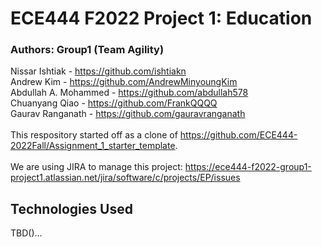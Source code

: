 # ECE444 F2022 Project 1: Education
### Authors: Group1 (Team Agility)
Nissar Ishtiak - https://github.com/ishtiakn
<br />Andrew Kim - https://github.com/AndrewMinyoungKim
<br />Abdullah A. Mohammed - https://github.com/abdullah578
<br />Chuanyang Qiao - https://github.com/FrankQQQQ
<br />Gaurav Ranganath - https://github.com/gauravranganath
<br /><br />
This respository started off as a clone of https://github.com/ECE444-2022Fall/Assignment_1_starter_template.
<br /><br />
We are using JIRA to manage this project: https://ece444-f2022-group1-project1.atlassian.net/jira/software/c/projects/EP/issues
## Technologies Used
TBD()...
